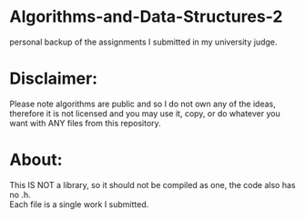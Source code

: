# Algorithms-and-Data-Structures-2
personal backup of the assignments I submitted in my university judge.<br />

# Disclaimer:
Please note algorithms are public and so I do not own any of the ideas, therefore it is not licensed and you may use it, copy, or do whatever you want with ANY files from this repository.<br />

# About:
This IS NOT a library, so it should not be compiled as one, the code also has no .h.<br />
Each file is a single work I submitted.<br />